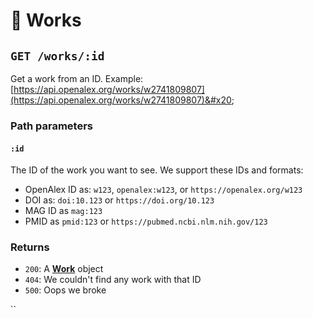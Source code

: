 # 📄 Works

## `GET /works/:id`

Get a work from an ID. Example: [https://api.openalex.org/works/w2741809807](https://api.openalex.org/works/w2741809807)&#x20;

### Path parameters

#### `:id`

The ID of the work you want to see. We support these IDs and formats:

* OpenAlex ID as: `w123`, `openalex:w123`, or `https://openalex.org/w123`
* DOI as: `doi:10.123` or `https://doi.org/10.123`
* MAG ID as `mag:123`
* PMID as `pmid:123` or `https://pubmed.ncbi.nlm.nih.gov/123`

### Returns

* `200`: A [**Work**](../../data/work.md) object
* `404`: We couldn't find any work with that ID
* `500`: Oops we broke



``
